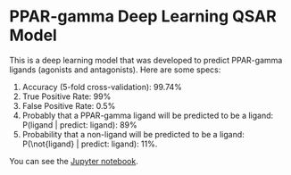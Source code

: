 # PPAR-gamma Deep Learning QSAR Model

This is a deep learning model that was developed to predict PPAR-gamma ligands (agonists and antagonists). Here are some specs:

1. Accuracy (5-fold cross-validation): 99.74%
2. True Positive Rate: 99%
3. False Positive Rate: 0.5%
4. Probably that a PPAR-gamma ligand will be predicted to be a ligand: P(ligand | predict: ligand): 89%
5. Probability that a non-ligand will be predicted to be a ligand: P(\not{ligand} | predict: ligand): 11%.

You can see the [Jupyter notebook](https://github.com/DataSciBurgoon/ppar-gamma-model/ppar-gamma_ligand_mlp.ipynb).
